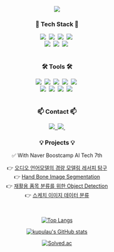 <!--타이틀 부분-->
<div align="center">
  <img src="https://github.com/user-attachments/assets/f561a38f-1215-4a1a-9f73-4ea61fea9abd"/>
</div>

<!--내용 부분-->
<h3 align="center">💫 Tech Stack 💫</h3>
<div align="center">
  <img src="https://img.shields.io/badge/Python-3776AB?style=for-the-badge&logo=python&logoColor=white" />&nbsp    
  <img src="https://img.shields.io/badge/pandas-150458.svg?style=for-the-badge&logo=pandas&logoColor=white" />&nbsp
  <img src="https://img.shields.io/badge/numpy-4d77cf.svg?style=for-the-badge&logo=numpy&logoColor=white" />&nbsp
  <img src="https://img.shields.io/badge/Matplotlib-11557c.svg?style=for-the-badge&logo=Matplotlib&logoColor=white" />&nbsp
</div>

<div align="center">
  <img src="https://img.shields.io/badge/PyTorch-%23EE4C2C.svg?style=for-the-badge&logo=PyTorch&logoColor=white" />&nbsp    
  <img src="https://img.shields.io/badge/SciPy-%230C55A5.svg?style=for-the-badge&logo=scipy&logoColor=%white" />&nbsp
  <img src="https://img.shields.io/badge/scikit--learn-%23F7931E.svg?style=for-the-badge&logo=scikit-learn&logoColor=white" />&nbsp
</div>

<br>

<h3 align="center">🛠 Tools 🛠</h3>
<div align="center">
  <img src="https://img.shields.io/badge/git-F05033.svg?style=for-the-badge&logo=git&logoColor=white" />&nbsp
  <img src="https://img.shields.io/badge/github-181717.svg?style=for-the-badge&logo=github&logoColor=white" />&nbsp
  <img src="https://img.shields.io/badge/Linux-FCC624?style=for-the-badge&logo=linux&logoColor=black" />&nbsp
  <img src="https://img.shields.io/badge/latex-%23008080.svg?style=for-the-badge&logo=latex&logoColor=white" />&nbsp    
  <img src="https://img.shields.io/badge/markdown-%23000000.svg?style=for-the-badge&logo=markdown&logoColor=white" />&nbsp
</div>

<div align="center">
  <img src="https://img.shields.io/badge/VSCode-2C2C32.svg?style=for-the-badge&logo=visual-studio-code&logoColor=22ABF3" />&nbsp
  <img src="https://img.shields.io/badge/jupyter-2C2C32.svg?style=for-the-badge&logo=jupyter&logoColor=F37726" />&nbsp
  <img src="https://img.shields.io/badge/Colab-2C2C32.svg?style=for-the-badge&logo=googlecolab&logoColor=F9AB00" />&nbsp
  <img src="https://img.shields.io/badge/Weights_&_Biases-FFBE00?style=for-the-badge&logo=WeightsAndBiases&logoColor=white" />&nbsp
</div>

<br>

<h3 align="center">📫 Contact 📫</h3>
<div align="center">
  <a href="https://velog.io/@kupulau">
    <img src="https://img.shields.io/badge/Velog-1EBC8F?style=for-the-badge&logo=velog&logoColor=white" />&nbsp
  </a>
  <a href="mailto:lavienrose0313@gmail.com">
    <img src="https://img.shields.io/badge/Gmail-D14836?style=for-the-badge&logo=gmail&logoColor=white"/>&nbsp
  </a>
</div>

<h3 align="center">💡 Projects 💡</h3>
<div align="center">
  
✅ With Naver Boostcamp AI Tech 7th

👉 [오디오 언어모델의 경량 모델링 레서피 탐구](https://github.com/kupulau/level4-cv-finalproject-hackathon-cv-03-lv3) <br>
👉 [Hand Bone Image Segmentation](https://github.com/kupulau/level2-cv-semanticsegmentation-cv-03-lv3) <br>
👉 [재활용 품목 분류를 위한 Object Detection](https://github.com/kupulau/level2-objectdetection-cv-05) <br>
👉 [스케치 이미지 데이터 분류](https://github.com/kupulau/level1-imageclassification-cv-05) <br>

</div>

<br>

<div align="center">
  
[![Top Langs](https://github-readme-stats.vercel.app/api/top-langs/?username=kupulau&theme=nord&layout=pie)](https://github.com/anuraghazra/github-readme-stats)

[![kupulau's GitHub stats](https://github-readme-stats.vercel.app/api?username=kupulau&theme=nord)](https://github.com/anuraghazra/github-readme-stats)

[![Solved.ac](http://mazassumnida.wtf/api/v2/generate_badge?boj=houltholic)](https://solved.ac/houltholic)

</div>

